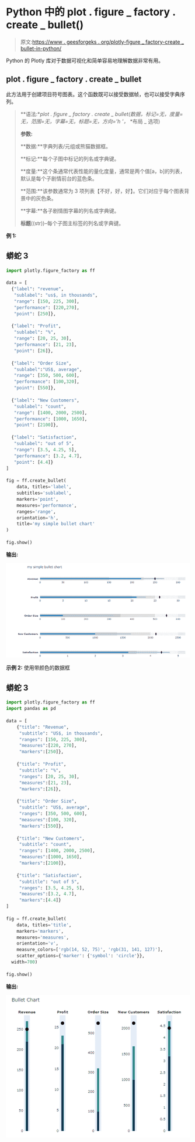 # Python 中的 plot . figure _ factory . create _ bullet()

> 原文:[https://www . geesforgeks . org/plotly-figure _ factory-create _ bullet-in-python/](https://www.geeksforgeeks.org/plotly-figure_factory-create_bullet-in-python/)

Python 的 Plotly 库对于数据可视化和简单容易地理解数据非常有用。

## **plot . figure _ factory . create _ bullet**

此方法用于创建项目符号图表。这个函数既可以接受数据帧，也可以接受字典序列。

> **语法:**plot . figure _ factory . create _ bullet(数据，标记=无，度量=无，范围=无，字幕=无，标题=无，方向='h '，* *布局 _ 选项)
> 
> **参数:**
> 
> **数据:**字典列表/元组或熊猫数据框。
> 
> **标记:**每个子图中标记的列名或字典键。
> 
> **度量:**这个条通常代表性能的量化度量，通常是两个值[a，b]的列表，默认是每个子剧情前台的蓝色条。
> 
> **范围:**该参数通常为 3 项列表【不好，好，好】。它们对应于每个图表背景中的灰色条。
> 
> **字幕:**各子剧情图字幕的列名或字典键。
> 
> **标题**((str))–每个子图主标签的列名或字典键。

**例 1:**

## 蟒蛇 3

```py
import plotly.figure_factory as ff

data = [
  {"label": "revenue", 
   "sublabel": "us$, in thousands",
   "range": [150, 225, 300], 
   "performance": [220,270],
   "point": [250]},

  {"label": "Profit", 
   "sublabel": "%", 
   "range": [20, 25, 30],
   "performance": [21, 23], 
   "point": [26]},

  {"label": "Order Size", 
   "sublabel":"US$, average",
   "range": [350, 500, 600],
   "performance": [100,320],
   "point": [550]},

  {"label": "New Customers", 
   "sublabel": "count",
   "range": [1400, 2000, 2500],
   "performance": [1000, 1650],
   "point": [2100]},

  {"label": "Satisfaction", 
   "sublabel": "out of 5",
   "range": [3.5, 4.25, 5],
   "performance": [3.2, 4.7],
   "point": [4.4]}
]

fig = ff.create_bullet(
    data, titles='label',
    subtitles='sublabel', 
    markers='point',
    measures='performance',
    ranges='range', 
    orientation='h',
    title='my simple bullet chart'
)

fig.show()
```

**输出:**

![](img/72764395382c9877dae4713160ea9f90.png)

**示例 2:** 使用带颜色的数据框

## 蟒蛇 3

```py
import plotly.figure_factory as ff
import pandas as pd

data = [
    {"title": "Revenue",
     "subtitle": "US$, in thousands",
     "ranges": [150, 225, 300],
     "measures":[220, 270],
     "markers":[250]},

    {"title": "Profit",
     "subtitle": "%",
     "ranges": [20, 25, 30],
     "measures":[21, 23],
     "markers":[26]},

    {"title": "Order Size",
     "subtitle": "US$, average", 
     "ranges": [350, 500, 600],
     "measures":[100, 320],
     "markers":[550]},

    {"title": "New Customers", 
     "subtitle": "count",
     "ranges": [1400, 2000, 2500],
     "measures":[1000, 1650], 
     "markers":[2100]},

    {"title": "Satisfaction", 
     "subtitle": "out of 5",
     "ranges": [3.5, 4.25, 5], 
     "measures":[3.2, 4.7],
     "markers":[4.4]}
]

fig = ff.create_bullet(
    data, titles='title', 
    markers='markers',
    measures='measures',
    orientation='v',
    measure_colors=['rgb(14, 52, 75)', 'rgb(31, 141, 127)'],
    scatter_options={'marker': {'symbol': 'circle'}},
  width=700)

fig.show()
```

**输出:**

![](img/711075f5d655d490d610854f8bc6f09e.png)